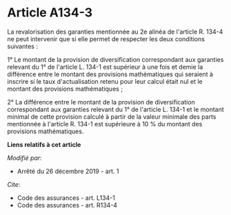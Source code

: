 # Article A134-3

La revalorisation des garanties mentionnée au 2e alinéa de l'article R. 134-4 ne peut intervenir que si elle permet de
respecter les deux conditions suivantes : 

1° Le montant de la provision de diversification correspondant aux garanties relevant du 1° de l'article L. 134-1 est
supérieur à une fois et demie la différence entre le montant des provisions mathématiques qui seraient à inscrire si le taux
d'actualisation retenu pour leur calcul était nul et le montant des provisions mathématiques ; 

2° La différence entre le montant de la provision de diversification correspondant aux garanties relevant du 1° de l'article
L. 134-1 et le montant minimal de cette provision calculé à partir de la valeur minimale des parts mentionnée à l'article R.
134-1 est supérieure à 10 % du montant des provisions mathématiques.

**Liens relatifs à cet article**

_Modifié par_:

  - Arrêté du 26 décembre 2019 - art. 1

_Cite_:

  - Code des assurances - art. L134-1
  - Code des assurances - art. R134-4
